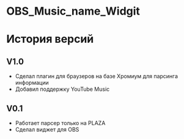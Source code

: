 # OBS_Music_name_Widgit

# История версий
## V1.0
- Сделал плагин для браузеров на базе Хромиум для парсинга информации
- Добавил поддержку YouTube Music
## V0.1
- Работает парсер только на PLAZA
- Сделал виджет для OBS